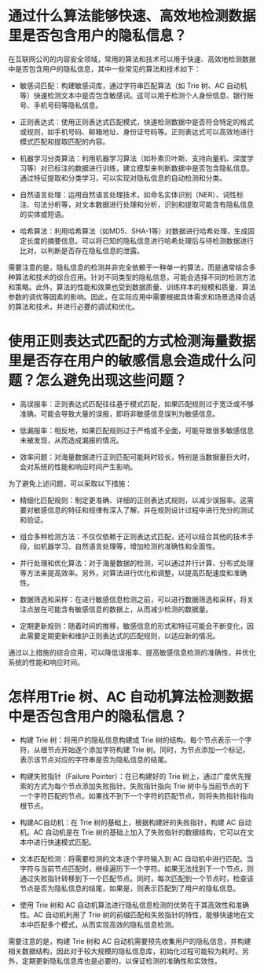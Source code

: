 # 通过什么算法能够快速、高效地检测数据里是否包含用户的隐私信息？
在互联网公司的内容安全领域，常用的算法和技术可以用于快速、高效地检测数据中是否包含用户的隐私信息，其中一些常见的算法和技术如下：

- 敏感词匹配：构建敏感词库，通过字符串匹配算法（如 Trie 树、AC 自动机等）快速检测文本中是否包含敏感词。这可以用于检测个人身份信息、银行账号、手机号码等隐私信息。

- 正则表达式：使用正则表达式匹配模式，快速检测数据中是否符合特定的格式或规则，如手机号码、邮箱地址、身份证号码等。正则表达式可以高效地进行模式匹配和提取匹配的内容。

- 机器学习分类算法：利用机器学习算法（如朴素贝叶斯、支持向量机、深度学习等）对已标注的数据进行训练，建立模型来判断数据中是否包含隐私信息。通过特征提取和分类学习，可以实现对隐私信息的自动检测和分类。

- 自然语言处理：运用自然语言处理技术，如命名实体识别（NER）、词性标注、句法分析等，对文本数据进行处理和分析，识别和提取可能含有隐私信息的实体或短语。

- 哈希算法：利用哈希算法（如MD5、SHA-1等）对数据进行哈希处理，生成固定长度的摘要信息。可以将已知的隐私信息进行哈希处理后与待检测数据进行比对，以判断是否存在隐私信息的泄露。

需要注意的是，隐私信息的检测并非完全依赖于一种单一的算法，而是通常结合多种算法和技术的综合应用。针对不同类型的隐私信息，可能会选择不同的检测方法和策略。此外，算法的性能和效果也受到数据质量、训练样本的规模和质量、算法参数的调优等因素的影响。因此，在实际应用中需要根据具体需求和场景选择合适的算法和技术，并进行必要的调试和优化。

# 使用正则表达式匹配的方式检测海量数据里是否存在用户的敏感信息会造成什么问题？怎么避免出现这些问题？

- 高误报率：正则表达式匹配往往基于模式匹配，如果匹配规则过于宽泛或不够准确，可能会导致大量的误报，即将非敏感信息误判为敏感信息。

- 低漏报率：相反地，如果匹配规则过于严格或不全面，可能导致很多敏感信息未被发现，从而造成漏报的情况。

- 效率问题：对海量数据进行正则匹配可能耗时较长，特别是当数据量巨大时，会对系统的性能和响应时间产生影响。

为了避免上述问题，可以采取以下措施：

- 精细化匹配规则：制定更准确、详细的正则表达式规则，以减少误报率。这需要对敏感信息的特征和规律有深入了解，并在规则设计过程中进行充分的测试和验证。

- 组合多种检测方法：不仅仅依赖于正则表达式匹配，还可以结合其他的技术手段，如机器学习、自然语言处理等，增加检测的准确性和全面性。

- 并行处理和优化算法：对于海量数据的检测，可以通过并行计算、分布式处理等方法来提高效率。另外，对算法进行优化和调整，以提高匹配速度和准确性。

- 数据筛选和采样：在进行敏感信息检测之前，可以进行数据筛选和采样，将关注点放在可能含有敏感信息的数据上，从而减少检测的数据量。

- 定期更新规则：随着时间的推移，敏感信息的形式和特征可能会不断变化，因此需要定期更新和维护正则表达式的匹配规则，以适应新的情况。

通过以上措施的综合应用，可以降低误报率、提高敏感信息检测的准确性，并优化系统的性能和响应时间。

# 怎样用Trie 树、AC 自动机算法检测数据中是否包含用户的隐私信息？

- 构建 Trie 树：将用户的隐私信息构建成 Trie 树的结构。每个节点表示一个字符，从根节点开始逐个添加字符构建 Trie 树。同时，为节点添加一个标记，表示该节点对应的字符串是否为隐私信息的结尾。

- 构建失败指针（Failure Pointer）：在已构建好的 Trie 树上，通过广度优先搜索的方式为每个节点添加失败指针。失败指针指向 Trie 树中与当前节点的下一个字符匹配的节点。如果找不到下一个字符的匹配节点，则将失败指针指向根节点。

- 构建AC自动机：在 Trie 树的基础上，根据构建好的失败指针，构建 AC 自动机。AC 自动机是在 Trie 树的基础上加入了失败指针的数据结构，它可以在文本中进行快速模式匹配。

- 文本匹配检测：将需要检测的文本逐个字符输入到 AC 自动机中进行匹配。当字符与当前节点匹配时，继续遍历下一个字符。如果无法找到下一个节点，则通过失败指针转移到下一个匹配节点。同时，每次匹配到一个节点时，检查该节点是否为隐私信息的结尾，如果是，则表示匹配到了用户的隐私信息。

- 使用 Trie 树和 AC 自动机算法进行隐私信息检测的优势在于其高效性和准确性。AC 自动机利用了 Trie 树的前缀匹配和失败指针的特性，能够快速地在文本中匹配多个模式，从而实现高效的隐私信息检测。

需要注意的是，构建 Trie 树和 AC 自动机需要预先收集用户的隐私信息，并构建相关数据结构，因此对于较大规模的隐私信息库，初始化过程可能较为耗时。另外，定期更新隐私信息库也是必要的，以保证检测的准确性和实效性。